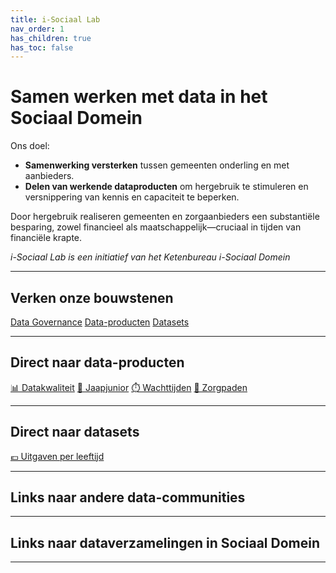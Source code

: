 ```yaml
---
title: i-Sociaal Lab
nav_order: 1
has_children: true
has_toc: false
---
```

# Samen werken met data in het Sociaal Domein

Ons doel:

- **Samenwerking versterken** tussen gemeenten onderling en met aanbieders.
- **Delen van werkende dataproduc­ten** om hergebruik te stimuleren en versnippering van kennis en capaciteit te beperken.

Door hergebruik realiseren gemeenten en zorgaanbieders een substantiële besparing, zowel financieel als maatschappelijk—cruciaal in tijden van financiële krapte.

*i-Sociaal Lab is een initiatief van het Ketenbureau i-Sociaal Domein*

---

## Verken onze bouwstenen
<div class="big-buttons">
  <a class="big-btn big-btn-blue1" href="./data-governance">Data Governance</a>
  <a class="big-btn big-btn-blue2" href="./dataproducten">Data-producten</a>
  <a class="big-btn big-btn-blue3" href="./datasets">Datasets</a>
</div>

---

## Direct naar data-producten
<div class="small-buttons">
   <a class="small-btn" href="./dashboards/datakwaliteit/" >📊 Datakwaliteit</a>
  <a class="small-btn" href="./jaapjunior/">💬 Jaapjunior</a>
  <a class="small-btn" href="./dashboards/wachttijden/" >⏱️ Wachttijden</a>
  <a class="small-btn" href="./zorgpaden/">🧭 Zorgpaden</a>
</div>

---

## Direct naar datasets
<div class="small-buttons">
   <a class="small-btn" href="./datasets/CPB-leeftijdskosten/" >💶 Uitgaven per leeftijd</a>
</div>

---

## Links naar andere data-communities

---

## Links naar dataverzamelingen in Sociaal Domein

---
